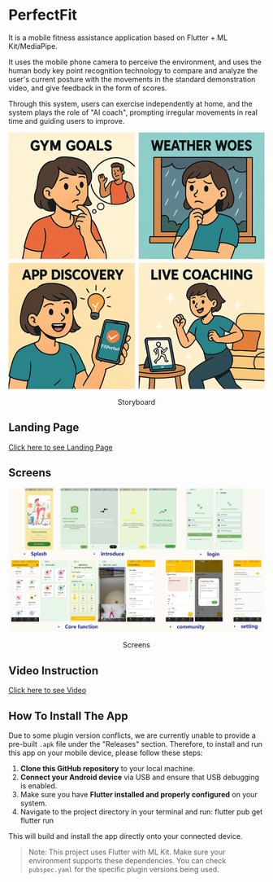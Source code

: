 # PerfectFit

It is a mobile fitness assistance application based on Flutter + ML Kit/MediaPipe. 

It uses the mobile phone camera to perceive the environment, and uses the human body key point recognition technology to compare and analyze the user's current posture with the movements in the standard demonstration video, and give feedback in the form of scores. 

Through this system, users can exercise independently at home, and the system plays the role of "AI coach", prompting irregular movements in real time and guiding users to improve.

<div align="center">
  <img src="./images/storyboard.png" alt="storyboard" width="800"/>
  <p>Storyboard</p>
</div>

## Landing Page 
[Click here to see Landing Page](https://jinming2333.github.io/0015-FitPerfect/)

## Screens
<div align="center">
  <img src="./images/screens.png" alt="screens" width="800"/>
  <p>Screens</p>
</div> 

## Video Instruction
[Click here to see Video](https://youtube.com/shorts/Q8AwVCKNhBY?feature=share)

## How To Install The App

Due to some plugin version conflicts, we are currently unable to provide a pre-built `.apk` file under the "Releases" section. Therefore, to install and run this app on your mobile device, please follow these steps:

1. **Clone this GitHub repository** to your local machine.
2. **Connect your Android device** via USB and ensure that USB debugging is enabled.
3. Make sure you have **Flutter installed and properly configured** on your system.
4. Navigate to the project directory in your terminal and run: 
    flutter pub get  
    flutter run

This will build and install the app directly onto your connected device.

> Note: This project uses Flutter with ML Kit. Make sure your environment supports these dependencies. You can check `pubspec.yaml` for the specific plugin versions being used.

